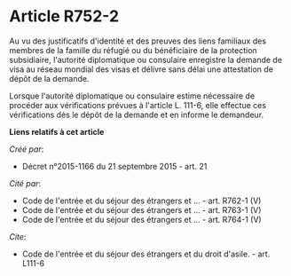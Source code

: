 # Article R752-2

Au vu des justificatifs d'identité et des preuves des liens familiaux des membres de la famille du réfugié ou du bénéficiaire
de la protection subsidiaire, l'autorité diplomatique ou consulaire enregistre la demande de visa au réseau mondial des visas
et délivre sans délai une attestation de dépôt de la demande. 

Lorsque l'autorité diplomatique ou consulaire estime nécessaire de procéder aux vérifications prévues à l'article L. 111-6,
elle effectue ces vérifications dès le dépôt de la demande et en informe le demandeur.

**Liens relatifs à cet article**

_Créé par_:

  - Décret n°2015-1166 du 21 septembre 2015 - art. 21

_Cité par_:

  - Code de l'entrée et du séjour des étrangers et ... - art. R762-1 (V)
  - Code de l'entrée et du séjour des étrangers et ... - art. R763-1 (V)
  - Code de l'entrée et du séjour des étrangers et ... - art. R764-1 (V)

_Cite_:

  - Code de l'entrée et du séjour des étrangers et du droit d'asile. - art. L111-6
